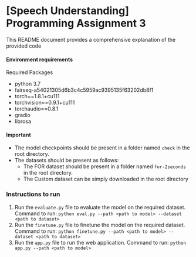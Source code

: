 # [Speech Understanding] Programming Assignment 3

This README document provides a comprehensive explanation of the provided code

#### Environment requirements

Required Packages
* python 3.7
* fairseq-a54021305d6b3c4c5959ac9395135f63202db8f1
* torch==1.8.1+cu111
* torchvision==0.9.1+cu111 
* torchaudio==0.8.1
* gradio
* librosa

#### Important

* The model checkpoints should be present in a folder named `check` in the root directory.
* The datasets should be present as follows:
    - The FOR dataset should be present in a folder named `for-2seconds` in the root directory.
    - The Custom dataset can be simply downloaded in the root directory

### Instructions to run

1. Run the `evaluate.py` file to evaluate the model on the required dataset. Command to run: `python eval.py --path <path to model> --dataset <path to dataset>`
2. Run the `finetune.py` file to finetune the model on the required dataset. Command to run: `python finetune.py --path <path to model> --dataset <path to dataset>`
3. Run the `app.py` file to run the web application. Command to run: `python app.py --path <path to model>`
